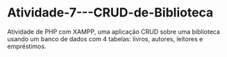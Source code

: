 # Atividade-7---CRUD-de-Biblioteca
Atividade de PHP com XAMPP, uma aplicação CRUD sobre uma biblioteca usando um banco de dados com 4 tabelas: livros, autores, leitores e empréstimos.
